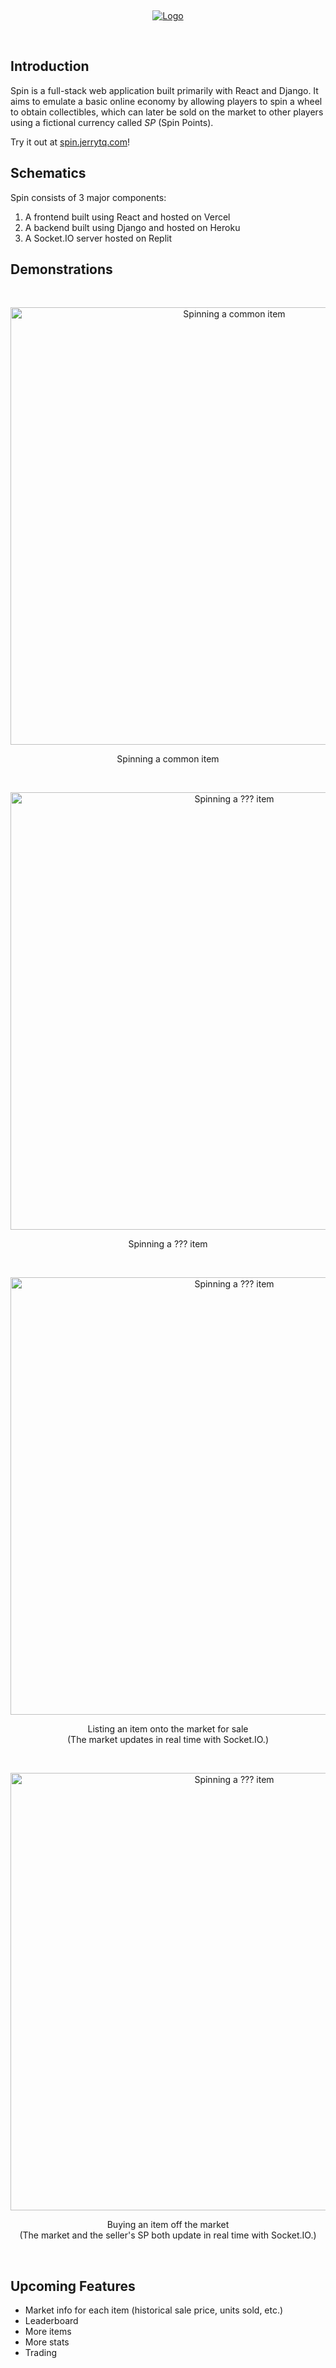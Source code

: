 &nbsp;
<p align="center">
  <a href="https://spin.jerrytq.com">
    <picture>
      <source media="(prefers-color-scheme: dark)" srcset="https://starship.jerrytq.com/spin/docs/logo-darkmode.png">
      <source media="(prefers-color-scheme: light)" srcset="https://starship.jerrytq.com/spin/docs/logo-lightmode.png">
      <img alt="Logo" src="https://starship.jerrytq.com/spin/docs/logo-darkmode.png">
    </picture>
  </a>
</p>
&nbsp;

## Introduction
Spin is a full-stack web application built primarily with React and Django. It aims to emulate a basic online economy by allowing players to spin a wheel to obtain collectibles, which can later be sold on the market to other players using a fictional currency called *SP* (Spin Points).

Try it out at [spin.jerrytq.com](https://spin.jerrytq.com)!

## Schematics
Spin consists of 3 major components: 
1. A frontend built using React and hosted on Vercel
2. A backend built using Django and hosted on Heroku
3. A Socket.IO server hosted on Replit

## Demonstrations
&nbsp;
<p align="center">
  <img alt="Spinning a common item" src="https://starship.jerrytq.com/spin/docs/spinning-common.gif" width="700"/>
</p>
<p align="center">
  Spinning a common item
</p>
&nbsp;
<p align="center">
  <img alt="Spinning a ??? item" src="https://github.com/jerrytqz/public/blob/master/spin/spinning-tq.gif" width="700"/>
</p>
<p align="center">
  Spinning a ??? item
</p>
&nbsp;
<p align="center">
  <img alt="Spinning a ??? item" src="https://starship.jerrytq.com/spin/docs/listing-item.gif" width="700"/>
</p>
<p align="center">
  Listing an item onto the market for sale<br/>
  (The market updates in real time with Socket.IO.)
</p>
&nbsp;
<p align="center">
  <img alt="Spinning a ??? item" src="https://starship.jerrytq.com/spin/docs/buying-item.gif" width="700"/>
</p>
<p align="center">
  Buying an item off the market<br/>
  (The market and the seller's SP both update in real time with Socket.IO.)
</p>
&nbsp;

## Upcoming Features
- Market info for each item (historical sale price, units sold, etc.)
- Leaderboard
- More items 
- More stats
- Trading
